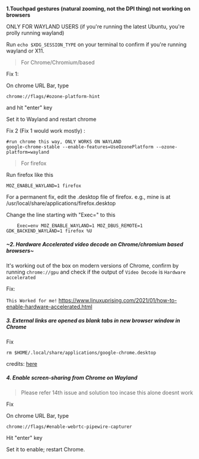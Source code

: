 **1.Touchpad gestures (natural zooming, not the DPI thing) not working on browsers**

ONLY FOR WAYLAND USERS (if you're running the latest Ubuntu, you're prolly running wayland)

Run `echo $XDG_SESSION_TYPE` on your terminal to confirm if you're running wayland or X11.

> For Chrome/Chromium/based

Fix 1:

On chrome URL Bar, type

```
chrome://flags/#ozone-platform-hint
```

and hit "enter" key

Set it to Wayland and restart chrome

Fix 2 (Fix 1 would work mostly) :

    #run chrome this way, ONLY WORKS ON WAYLAND
    google-chrome-stable --enable-features=UseOzonePlatform --ozone-platform=wayland
    
> For firefox

Run firefox like this 

```MOZ_ENABLE_WAYLAND=1 firefox```

For a permanent fix, edit the .desktop file of firefox. e.g., mine is at /usr/local/share/applications/firefox.desktop

Change the line starting with "Exec=" to this

        Exec=env MOZ_ENABLE_WAYLAND=1 MOZ_DBUS_REMOTE=1 GDK_BACKEND_WAYLAND=1 firefox %U
   
##### ~**2. Hardware Accelerated video decode on Chrome/chromium based browsers**~
It's working out of the box on modern versions of Chrome, confirm by running ```chrome://gpu``` and check if the output of `Video Decode` is `Hardware accelerated`

Fix: 

`This Worked for me!`
https://www.linuxuprising.com/2021/01/how-to-enable-hardware-accelerated.html


##### **3. External links are opened as blank tabs in new browser window in Chrome**

Fix

    rm $HOME/.local/share/applications/google-chrome.desktop
credits: [here](https://askubuntu.com/a/689769/1227056)


##### **4. Enable screen-sharing from Chrome on Wayland**

> Please refer 14th issue and solution too incase this alone doesnt work

Fix

On chrome URL Bar, type 

```
chrome://flags/#enable-webrtc-pipewire-capturer
```

Hit "enter" key

Set it to enable; restart Chrome.